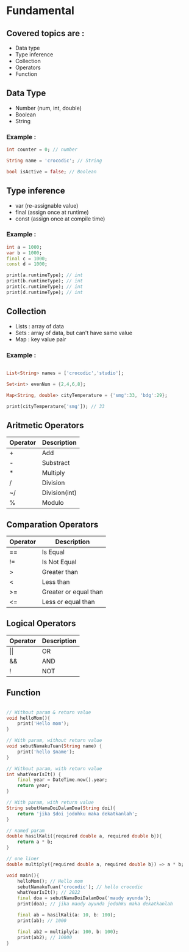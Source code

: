 # Fundamental
## Covered topics are :
- Data type
- Type inference
- Collection
- Operators
- Function
## Data Type

- Number (num, int, double)
- Boolean
- String

### Example :

```dart
int counter = 0; // number

String name = 'crocodic'; // String

bool isActive = false; // Boolean
```

## Type inference

- var (re-assignable value)
- final (assign once at runtime)
- const (assign once at compile time)

### Example :
```dart
int a = 1000;
var b = 1000;
final c = 1000;
const d = 1000;

print(a.runtimeType); // int
print(b.runtimeType); // int
print(c.runtimeType); // int
print(d.runtimeType); // int
```

## Collection

- Lists : array of data
- Sets : array of data, but can't have same value
- Map : key value pair

### Example :
```dart

List<String> names = ['crocodic','studio'];

Set<int> evenNum = {2,4,6,8};

Map<String, double> cityTemperature = {'smg':33, 'bdg':29};

print(cityTemperature['smg']); // 33
```


## Aritmetic Operators

| Operator    | Description   |
| ----------- | ----------- |
| +           | Add |
| -           | Substract |
| *           | Multiply   |
| /           | Division   |
| ~/          | Division(int)   |
| %           | Modulo      |


## Comparation Operators

| Operator    | Description   |
| ----------- | ----------- |
| ==           | Is Equal |
| !=           | Is Not Equal |
| >           | Greater than   |
| <           | Less than   |
| >=          | Greater or equal than  |
| <=           | Less or equal than      |


## Logical Operators

| Operator    | Description   |
| ----------- | ----------- |
| \|\|           | OR         |
| &&           | AND |
| !          | NOT   |


## Function

```dart

// Without param & return value
void helloMom(){
    print('Hello mom');
}

// With param, without return value
void sebutNamakuTuan(String name) {
    print('hello $name');
}

// Without param, with return value
int whatYearIsIt() {
    final year = DateTime.now().year;
    return year;
}

// With param, with return value
String sebutNamaDoiDalamDoa(String doi){
    return 'jika $doi jodohku maka dekatkanlah';
}

// named param
double hasilKali({required double a, required double b}){
    return a * b;
}

// one liner
double multiply({required double a, required double b}) => a * b;

void main(){
    helloMom(); // Hello mom
    sebutNamakuTuan('crocodic'); // hello crocodic
    whatYearIsIt(); // 2022
    final doa = sebutNamaDoiDalamDoa('maudy ayunda');
    print(doa); // jika maudy ayunda jodohku maka dekatkanlah

    final ab = hasilKali(a: 10, b: 100);
    print(ab); // 1000

    final ab2 = multiply(a: 100, b: 100);
    print(ab2); // 10000
}
```